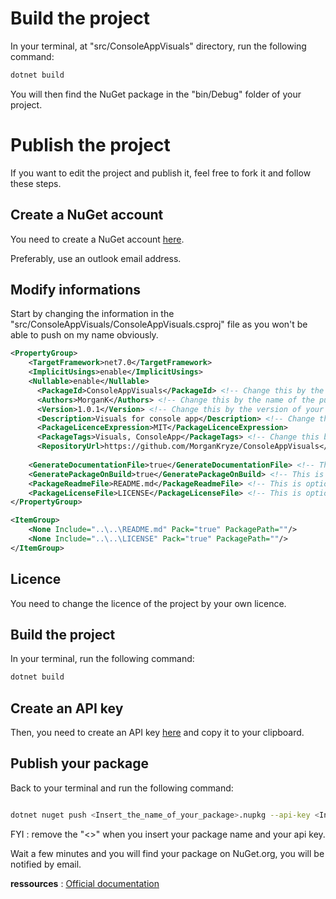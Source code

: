 # Build the project 

In your terminal, at "src/ConsoleAppVisuals" directory, run the following command:

```bash
dotnet build
```

You will then find the NuGet package in the "bin/Debug" folder of your project.

# Publish the project

If you want to edit the project and publish it, feel free to fork it and follow these steps.

## Create a NuGet account

You need to create a NuGet account [here](https://www.nuget.org/users/account/LogOn?returnUrl=%2F).

Preferably, use an outlook email address.

## Modify informations

Start by changing the information in the "src/ConsoleAppVisuals/ConsoleAppVisuals.csproj" file as you won't be able to push on my name obviously.

```xml
<PropertyGroup>
    <TargetFramework>net7.0</TargetFramework>
    <ImplicitUsings>enable</ImplicitUsings>
    <Nullable>enable</Nullable>
      <PackageId>ConsoleAppVisuals</PackageId> <!-- Change this by the name of your package, it must be unique -->
      <Authors>MorganK</Authors> <!-- Change this by the name of the publisher on nuget.org -->
      <Version>1.0.1</Version> <!-- Change this by the version of your package -->
      <Description>Visuals for console app</Description> <!-- Change this by the description of your package -->
      <PackageLicenceExpression>MIT</PackageLicenceExpression>
      <PackageTags>Visuals, ConsoleApp</PackageTags> <!-- Change this by the tags of your package -->
      <RepositoryUrl>https://github.com/MorganKryze/ConsoleAppVisuals</RepositoryUrl> <!-- Change this by the url of your repository on GitHub -->
      
    <GenerateDocumentationFile>true</GenerateDocumentationFile> <!-- This is optional, it will generate a .xml file with the documentation of your package if you put xml comments on your project -->
    <GeneratePackageOnBuild>true</GeneratePackageOnBuild> <!-- This is optional, it will generate a .nupkg file of your package when you build your project automatically without doing a dotnet pack -->
    <PackageReadmeFile>README.md</PackageReadmeFile> <!-- This is optional, it will add the README.md file of your project to the package -->
    <PackageLicenseFile>LICENSE</PackageLicenseFile> <!-- This is optional, it will add the LICENSE file of your project to the package -->
</PropertyGroup>

<ItemGroup>
    <None Include="..\..\README.md" Pack="true" PackagePath=""/>
    <None Include="..\..\LICENSE" Pack="true" PackagePath=""/>
</ItemGroup>

```

## Licence

You need to change the licence of the project by your own licence.

## Build the project

In your terminal, run the following command:

```bash
dotnet build
```

## Create an API key

Then, you need to create an API key [here](https://www.nuget.org/account/apikeys) and copy it to your clipboard.

## Publish your package

Back to your terminal and run the following command:

```bash

dotnet nuget push <Insert_the_name_of_your_package>.nupkg --api-key <Insert_your_api_key_just_copied> --source https://api.nuget.org/v3/index.json

```

FYI : remove the "<>" when you insert your package name and your api key.

Wait a few minutes and you will find your package on NuGet.org, you will be notified by email.





**ressources** : [Official documentation](https://learn.microsoft.com/nuget/quickstart/create-and-publish-a-package-using-the-dotnet-cli)